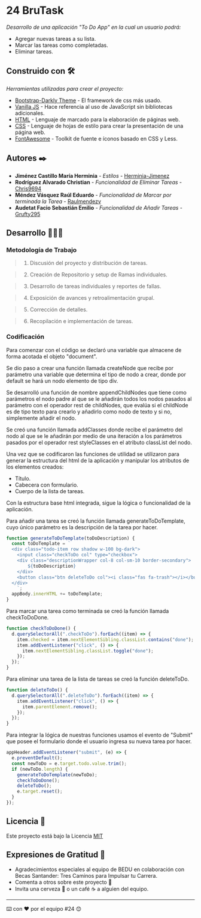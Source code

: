 # 24 BruTask

_Desarrollo de una aplicación "To Do App" en la cual un usuario podrá:_
* Agregar nuevas tareas a su lista.
* Marcar las tareas como completadas. 
* Eliminar tareas.

## Construido con 🛠️

_Herramientas utilizadas para crear el proyecto:_

* [Bootstrap-Darkly Theme](https://bootswatch.com/darkly/) - El framework de css más usado.
* [Vanilla JS](https://www.javascript.com/) - Hace referencia al uso de JavaScript sin bibliotecas adicionales.
* [HTML](https://developer.mozilla.org/en-US/docs/Web/HTML) - Lenguaje de marcado para la elaboración de páginas web.
* [CSS](https://www.w3.org/Style/CSS/Overview.en.html) - Lenguaje de hojas de estilo para crear la presentación de una página web.
* [FontAwesome](https://fontawesome.com/) - Toolkit de fuente e íconos basado en CSS y Less.

## Autores ✒️

* **Jiménez Castillo María Herminia** - *Estilos* - [Herminia-Jimenez](https://github.com/Herminia-Jimenez/)
* **Rodríguez Alvarado Christian** - *Funcionalidad de Eliminar Tareas* - [Chris9694](https://github.com/Chris9694)
* **Méndez Vásquez Raúl Eduardo** - *Funcionalidad de Marcar por terminada la Tarea* - [Raulmendezv](https://github.com/Raulmendezv)
* **Audetat Facio Sebastián Emilio** - *Funcionalidad de Añadir Tareas* - [Grufty295](https://github.com/Grufty295)

## Desarrollo 👨🏻‍💻

### Metodología de Trabajo

>1. Discusión del proyecto y distribución de tareas.

>2. Creación de Repositorio y setup de Ramas individuales.

>3. Desarrollo de tareas individuales y reportes de fallas.

>4. Exposición de avances y retroalimentación grupal.

>5. Corrección de detalles.

>6. Recopilación e implementación de tareas.

### Codificación

Para comenzar con el código se declaró una variable que almacene de forma acotada el objeto "document".

Se dio paso a crear una función llamada createNode que recibe por parámetro una variable que determina el tipo de nodo a crear, donde por default se hará un nodo elemento de tipo div.

Se desarrolló una función de nombre appendChildNodes que tiene como parámetros el nodo padre al que se le añadirán todos los nodos pasados al parámetro con el operador rest de childNodes, que evalúa si el childNode es de tipo texto para crearlo y añadirlo como nodo de texto y si no, simplemente añadir el nodo.

Se creó una función llamada addClasses donde recibe el parámetro del nodo al que se le añadirán por medio de una iteración a los parámetros pasados por el operador rest styleClasses en el atributo classList del nodo.

Una vez que se codificaron las funciones de utilidad se utilizaron para generar la estructura del html de la aplicación y manipular los atributos de los elementos creados:

  - Título.
  - Cabecera con formulario.
  - Cuerpo de la lista de tareas.
  
Con la estructura base html integrada, sigue la lógica o funcionalidad de la aplicación.

Para añadir una tarea se creó la función llamada generateToDoTemplate, cuyo único parámetro es la descripción de la tarea por hacer.
```javascript
function generateToDoTemplate(toDoDescription) {
  const toDoTemplate = `  
  <div class="todo-item row shadow w-100 bg-dark">
    <input class="checkToDo col" type="checkbox">
    <div class="descriptionWrapper col-8 col-sm-10 border-secondary"> 
        ${toDoDescription}
    </div>
    <button class="btn deleteToDo col"><i class="fas fa-trash"></i></button>
  </div>
    `;
  appBody.innerHTML += toDoTemplate;
}
```

Para marcar una tarea como terminada se creó la función llamada checkToDoDone.
```javascript
function checkToDoDone() {
  d.querySelectorAll(".checkToDo").forEach((item) => {
    item.checked = item.nextElementSibling.classList.contains("done");
    item.addEventListener("click", () => {
      item.nextElementSibling.classList.toggle("done");
    });
  });
}
```

Para eliminar una tarea de la lista de tareas se creó la función deleteToDo.
```javascript
function deleteToDo() {
  d.querySelectorAll(".deleteToDo").forEach((item) => {
    item.addEventListener("click", () => {
      item.parentElement.remove();
    });
  });
}
```

Para integrar la lógica de nuestras funciones usamos el evento de "Submit" que posee el formulario donde el usuario ingresa su nueva tarea por hacer.
```javascript
appHeader.addEventListener("submit", (e) => {
  e.preventDefault();
  const newToDo = e.target.todo.value.trim();
  if (newToDo.length) {
    generateToDoTemplate(newToDo);
    checkToDoDone();
    deleteToDo();
    e.target.reset();
  }
});
```

## Licencia 📄

Este proyecto está bajo la Licencia [MIT](https://choosealicense.com/licenses/mit/)

## Expresiones de Gratitud 🎁

* Agradecimientos especiales al equipo de BEDU en colaboración con Becas Santander: Tres Caminos para Impulsar tu Carrera.
* Comenta a otros sobre este proyecto 📢
* Invita una cerveza 🍺 o un café ☕ a alguien del equipo. 

---
⌨️ con ❤️ por el equipo #24 😊
